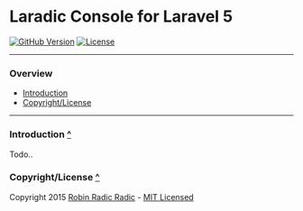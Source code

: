 <a name="top"></a>Laradic Console for Laravel 5
======================

[![GitHub Version](https://img.shields.io/github/tag/laradic/console.svg?style=flat-square&label=version)](http://badge.fury.io/gh/laradic%2Fconsole)
[![License](http://img.shields.io/badge/license-MIT-ff69b4.svg?style=flat-square)](http://radic.mit-license.org)
  
-----------
  
### Overview

- [Introduction](#introduction)
- [Copyright/License](#copyright-license)
  
-----------
  
<a name="introduction"></a>
### Introduction [^](#top)
Todo..
  
<a name="copyright-license"></a>
### Copyright/License [^](#top)
Copyright 2015 [Robin Radic Radic](https://github.com/robinradic) - [MIT Licensed](http://radic.mit-license.org)
